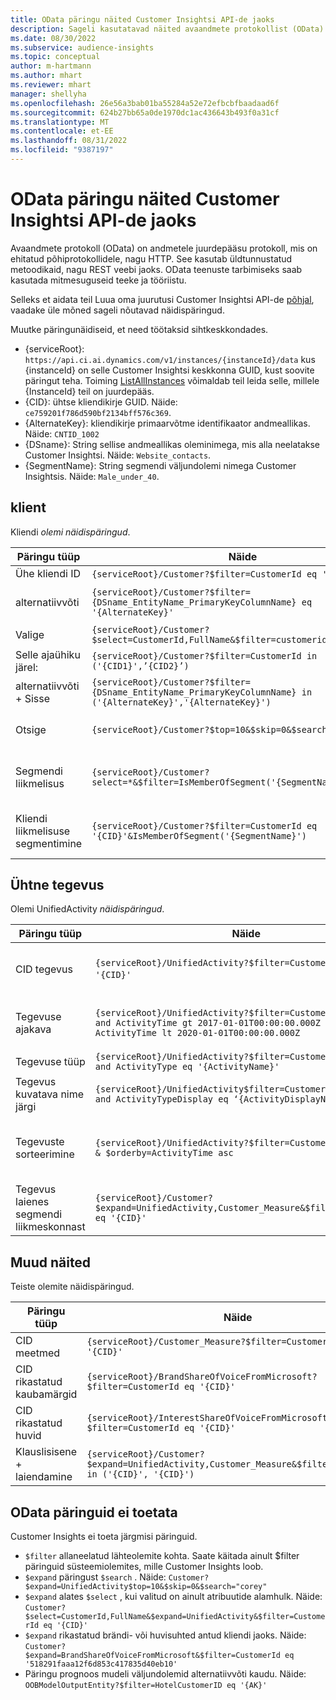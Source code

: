 ```yaml
---
title: OData päringu näited Customer Insightsi API-de jaoks
description: Sageli kasutatavad näited avaandmete protokollist (OData) päringute tegemiseks Customer Insightsi API-dest andmete ülevaatamiseks.
ms.date: 08/30/2022
ms.subservice: audience-insights
ms.topic: conceptual
author: m-hartmann
ms.author: mhart
ms.reviewer: mhart
manager: shellyha
ms.openlocfilehash: 26e56a3bab01ba55284a52e72efbcbfbaadaad6f
ms.sourcegitcommit: 624b27bb65a0de1970dc1ac436643b493f0a31cf
ms.translationtype: MT
ms.contentlocale: et-EE
ms.lasthandoff: 08/31/2022
ms.locfileid: "9387197"
---
```

# <a name="odata-query-examples-for-customer-insights-apis"></a>OData päringu näited Customer Insightsi API-de jaoks

Avaandmete protokoll (OData) on andmetele juurdepääsu protokoll, mis on ehitatud põhiprotokollidele, nagu HTTP. See kasutab üldtunnustatud metoodikaid, nagu REST veebi jaoks. OData teenuste tarbimiseks saab kasutada mitmesuguseid teeke ja tööriistu.

Selleks et aidata teil Luua oma juurutusi Customer Insightsi API-de [põhjal](apis.md), vaadake üle mõned sageli nõutavad näidispäringud.

Muutke päringunäidiseid, et need töötaksid sihtkeskkondades.

- {serviceRoot}: `https://api.ci.ai.dynamics.com/v1/instances/{instanceId}/data` kus {instanceId} on selle Customer Insightsi keskkonna GUID, kust soovite päringut teha. Toiming [ListAllInstances](https://developer.ci.ai.dynamics.com/api-details#api=CustomerInsights&operation=Get-all-instances) võimaldab teil leida selle, millele {InstanceId} teil on juurdepääs.
- {CID}: ühtse kliendikirje GUID. Näide: `ce759201f786d590bf2134bff576c369`.
- {AlternateKey}: kliendikirje primaarvõtme identifikaator andmeallikas. Näide: `CNTID_1002`
- {DSname}: String sellise andmeallikas oleminimega, mis alla neelatakse Customer Insightsi. Näide: `Website_contacts`.
- {SegmentName}: String segmendi väljundolemi nimega Customer Insightsis. Näide: `Male_under_40`.

## <a name="customer"></a>klient

Kliendi *olemi näidispäringud*.

|Päringu tüüp |Näide  | Märkus.  |
|---------|---------|---------|
|Ühe kliendi ID     | `{serviceRoot}/Customer?$filter=CustomerId eq '{CID}'`          |  |
|alternatiivvõti    | `{serviceRoot}/Customer?$filter={DSname_EntityName_PrimaryKeyColumnName} eq '{AlternateKey}'`         |  Alternatiivvõtmed jäävad ühtses kliendiolemis alles       |
|Valige   | `{serviceRoot}/Customer?$select=CustomerId,FullName&$filter=customerid eq '1'`        |         |
|Selle ajaühiku järel:    | `{serviceRoot}/Customer?$filter=CustomerId in ('{CID1}',’{CID2}’)`        |         |
|alternatiivvõti + Sisse   | `{serviceRoot}/Customer?$filter={DSname_EntityName_PrimaryKeyColumnName} in ('{AlternateKey}','{AlternateKey}')`         |         |
|Otsige  | `{serviceRoot}/Customer?$top=10&$skip=0&$search="string"`        |   Annab vastuseks otsingustringi 10 parimat tulemit.      |
|Segmendi liikmelisus  | `{serviceRoot}/Customer?select=*&$filter=IsMemberOfSegment('{SegmentName}')&$top=10`     | Tagastab segmenteerimisolemi eelseadistatud ridade arvu.      |
|Kliendi liikmelisuse segmentimine | `{serviceRoot}/Customer?$filter=CustomerId eq '{CID}'&IsMemberOfSegment('{SegmentName}')`     | Tagastab kliendiprofiili, kui ta on antud segmendi liige.     |

## <a name="unified-activity"></a>Ühtne tegevus

Olemi UnifiedActivity *näidispäringud*.

|Päringu tüüp |Näide  | Märkus.  |
|---------|---------|---------|
|CID tegevus     | `{serviceRoot}/UnifiedActivity?$filter=CustomerId eq '{CID}'`          | Loetleb konkreetse kliendiprofiili tegevused |
|Tegevuse ajakava    | `{serviceRoot}/UnifiedActivity?$filter=CustomerId eq '{CID}' and ActivityTime gt 2017-01-01T00:00:00.000Z and ActivityTime lt 2020-01-01T00:00:00.000Z`     |  Kliendiprofiili tegevused ajalises raamistikus       |
|Tegevuse tüüp    |   `{serviceRoot}/UnifiedActivity?$filter=CustomerId eq '{CID}' and ActivityType eq '{ActivityName}'`        |         |
|Tegevus kuvatava nime järgi     | `{serviceRoot}/UnifiedActivity$filter=CustomerId eq ‘{CID}’ and ActivityTypeDisplay eq ‘{ActivityDisplayName}’`        | |
|Tegevuste sorteerimine    | `{serviceRoot}/UnifiedActivity?$filter=CustomerId eq ‘{CID}’ & $orderby=ActivityTime asc`     |  Kasvavate või laskuvate tegevuste sortimine       |
|Tegevus laienes segmendi liikmeskonnast  |   `{serviceRoot}/Customer?$expand=UnifiedActivity,Customer_Measure&$filter=CustomerId eq '{CID}'`     |         |

## <a name="other-examples"></a>Muud näited

Teiste olemite näidispäringud.

|Päringu tüüp |Näide  | Märkus.  |
|---------|---------|---------|
|CID meetmed    | `{serviceRoot}/Customer_Measure?$filter=CustomerId eq '{CID}'`          |  |
|CID rikastatud kaubamärgid    | `{serviceRoot}/BrandShareOfVoiceFromMicrosoft?$filter=CustomerId eq '{CID}'`  |       |
|CID rikastatud huvid    |   `{serviceRoot}/InterestShareOfVoiceFromMicrosoft?$filter=CustomerId eq '{CID}'`       |         |
|Klauslisisene + laiendamine     | `{serviceRoot}/Customer?$expand=UnifiedActivity,Customer_Measure&$filter=CustomerId in ('{CID}', '{CID}')`         | |

## <a name="not-supported-odata-queries"></a>OData päringuid ei toetata

Customer Insights ei toeta järgmisi päringuid.

- `$filter` allaneelatud lähteolemite kohta. Saate käitada ainult $filter päringuid süsteemiolemites, mille Customer Insights loob.
- `$expand` päringust `$search` . Näide: `Customer?$expand=UnifiedActivity$top=10&$skip=0&$search="corey"`
- `$expand` alates `$select` , kui valitud on ainult atribuutide alamhulk. Näide: `Customer?$select=CustomerId,FullName&$expand=UnifiedActivity&$filter=CustomerId eq '{CID}'`
- `$expand` rikastatud brändi- või huvisuhted antud kliendi jaoks. Näide: `Customer?$expand=BrandShareOfVoiceFromMicrosoft&$filter=CustomerId eq '518291faaa12f6d853c417835d40eb10'`
- Päringu prognoos mudeli väljundolemid alternatiivvõti kaudu. Näide: `OOBModelOutputEntity?$filter=HotelCustomerID eq '{AK}'`
